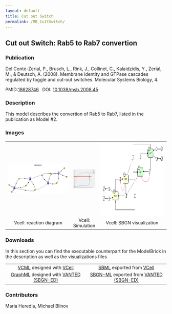 ```yaml
---
layout: default
title: Cut out Switch
permalink: /MB_CuttSwitch/
---
```

## Cut out Switch: Rab5 to Rab7 convertion

### Publication 

Del Conte-Zerial, P., Brusch, L., Rink, J., Collinet, C., Kalaidzidis, Y., Zerial, M., & Deutsch, A. (2008). Membrane identity and GTPase cascades regulated by toggle and cut-out switches. Molecular Systems Biology, 4. 

 PMID:<a href="https://www.ncbi.nlm.nih.gov/pubmed/?term=10.1038%2Fmsb.2008.45">18628746</a>&ensp; 
 DOI: <a href="https://doi.org/10.1038/msb.2008.45"> 10.1038/msb.2008.45</a><br />

### Description

This model describes the convertion of Rab5 to Rab7, listed in the publication as Model #2.  
### Images
<center>
 <table> 
 <tr>
  <td align="center" width="280"><a href="https://modelbricks.github.io/images/Vcellimages/CuttSwitch_Vcell.PNG"><img align="center" src="/images/Vcellimages/CuttSwitch_Vcell.PNG"/></a></td>
    <td align="center"><a href="https://modelbricks.github.io/images/Vcellimages/CuttSwitch_Vcell_sim.PNG"><img align="center" src="/images/Vcellimages/CuttSwitch_Vcell_sim.PNG"/ ></a></td>
   <td align="center" width="280"><a href="https://modelbricks.github.io/images/SBGNfiles/cuttswitch_SBGN.PNG"><img align="center" src="/images/SBGNfiles/cuttswitch_SBGN.PNG"/ height="230"> </a></td>
 </tr>
 <tr>
  <td align="center"> Vcell: reaction diagram </td>
   <td align="center"> Vcell: Simulation </td>
  <td align="center"> Vcell: SBGN visualization </td>
   </tr>
 </table>
</center>

### Downloads 

In this section you can find the executable counterpart for the ModelBrick in the description as well as the visualizations files
<center>
<table> 
 <td align="center"><a href="/modelbricks/VCML_SBMLfiles/">VCML</a> designed with <a href="http://vcell.org"> VCell</a>  </td> 
 <td align="center"><a href="/modelbricks/VCML_SBMLfiles/">SBML</a> exported from <a href="http://vcell.org"> VCell</a>  </td>
 <tr>
    <td align="center" width="33%"><a href="/modelbricks/SBGNexecutablefiles/CuttSwitch_SBGN.graphml">GraphML</a> designed with <a href="https://immersive-analytics.infotech.monash.edu/vanted/addons/sbgn-ed/">VANTED (SBGN-ED)</a></td>
    <td align="center" width="33%"><a href="/modelbricks/SBGNexecutablefiles/CuttSwitch_SBGN.sbgn">SBGN-ML</a> exported from <a href="https://immersive-analytics.infotech.monash.edu/vanted/addons/sbgn-ed/">VANTED (SBGN-ED)</a></td>
 </tr>
 </table>
 </center>


### Contributors
Maria Heredia, Michael Blinov
 
